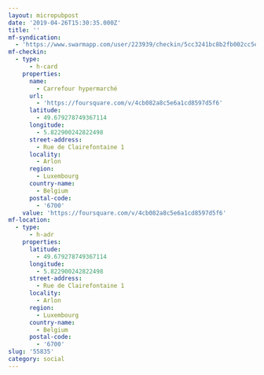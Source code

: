 ```yaml
---
layout: micropubpost
date: '2019-04-26T15:30:35.000Z'
title: ''
mf-syndication:
  - 'https://www.swarmapp.com/user/223939/checkin/5cc3241bc8b2fb002cc5e041'
mf-checkin:
  - type:
      - h-card
    properties:
      name:
        - Carrefour hypermarché
      url:
        - 'https://foursquare.com/v/4cb082a8c5e6a1cd8597d5f6'
      latitude:
        - 49.679278749367114
      longitude:
        - 5.822900242822498
      street-address:
        - Rue de Clairefontaine 1
      locality:
        - Arlon
      region:
        - Luxembourg
      country-name:
        - Belgium
      postal-code:
        - '6700'
    value: 'https://foursquare.com/v/4cb082a8c5e6a1cd8597d5f6'
mf-location:
  - type:
      - h-adr
    properties:
      latitude:
        - 49.679278749367114
      longitude:
        - 5.822900242822498
      street-address:
        - Rue de Clairefontaine 1
      locality:
        - Arlon
      region:
        - Luxembourg
      country-name:
        - Belgium
      postal-code:
        - '6700'
slug: '55835'
category: social
---
```

